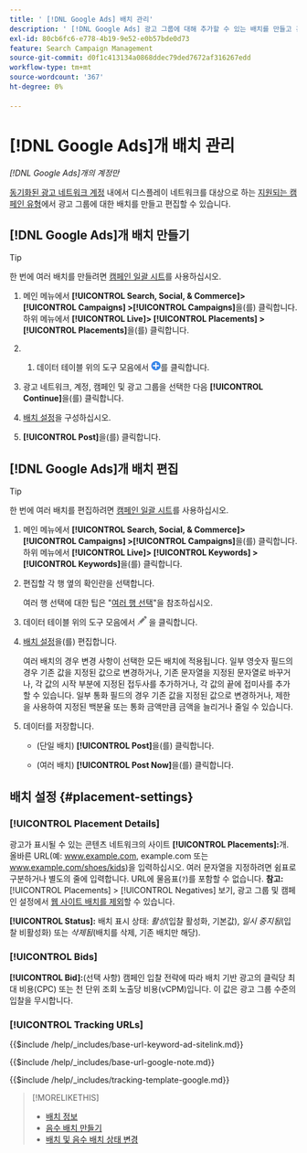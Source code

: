```yaml
---
title: ' [!DNL Google Ads] 배치 관리'
description: ' [!DNL Google Ads] 광고 그룹에 대해 추가할 수 있는 배치를 만들고 관리하는 방법을 알아봅니다.'
exl-id: 80cb6fc6-e778-4b19-9e52-e0b57bde0d73
feature: Search Campaign Management
source-git-commit: d0f1c413134a0868ddec79ded7672af316267edd
workflow-type: tm+mt
source-wordcount: '367'
ht-degree: 0%

---
```


# [!DNL Google Ads]개 배치 관리

*[!DNL Google Ads]개의 계정만*

[동기화된 광고 네트워크 계정](/help/search-social-commerce/campaign-management/accounts/ad-network-account-about.md) 내에서 디스플레이 네트워크를 대상으로 하는 [지원되는 캠페인 유형](/help/search-social-commerce/introduction/supported-inventory.md)에서 광고 그룹에 대한 배치를 만들고 편집할 수 있습니다.

## [!DNL Google Ads]개 배치 만들기

>[!TIP]
>
>한 번에 여러 배치를 만들려면 [캠페인 일괄 시트](/help/search-social-commerce/campaign-management/bulksheets/bulksheet-about.md)를 사용하십시오.

1. 메인 메뉴에서 **[!UICONTROL Search, Social, & Commerce]> [!UICONTROL Campaigns] >[!UICONTROL Campaigns]**&#x200B;을(를) 클릭합니다. 하위 메뉴에서 **[!UICONTROL Live]> [!UICONTROL Placements] >[!UICONTROL Placements]**&#x200B;을(를) 클릭합니다.

1. &#x200B;
   1. 데이터 테이블 위의 도구 모음에서 ![만들기](/help/search-social-commerce/assets/add.png "만들기")를 클릭합니다.

1. 광고 네트워크, 계정, 캠페인 및 광고 그룹을 선택한 다음 **[!UICONTROL Continue]**&#x200B;을(를) 클릭합니다.

1. [배치 설정](#placement-settings)을 구성하십시오.

1. **[!UICONTROL Post]**&#x200B;을(를) 클릭합니다.

## [!DNL Google Ads]개 배치 편집

>[!TIP]
>
>한 번에 여러 배치를 편집하려면 [캠페인 일괄 시트](/help/search-social-commerce/campaign-management/bulksheets/bulksheet-about.md)를 사용하십시오.

1. 메인 메뉴에서 **[!UICONTROL Search, Social, & Commerce]> [!UICONTROL Campaigns] >[!UICONTROL Campaigns]**&#x200B;을(를) 클릭합니다. 하위 메뉴에서 **[!UICONTROL Live]> [!UICONTROL Keywords] >[!UICONTROL Keywords]**&#x200B;을(를) 클릭합니다.

1. 편집할 각 행 옆의 확인란을 선택합니다.

   여러 행 선택에 대한 팁은 &quot;[여러 행 선택](/help/search-social-commerce/common-tasks/navigation-editing-selection/multiple-rows-select.md)&quot;을 참조하십시오.

1. 데이터 테이블 위의 도구 모음에서 ![편집](/help/search-social-commerce/assets/edit.png "편집") 을 클릭합니다.

1. [배치 설정](#placement-settings)을(를) 편집합니다.

   여러 배치의 경우 변경 사항이 선택한 모든 배치에 적용됩니다. 일부 영숫자 필드의 경우 기존 값을 지정된 값으로 변경하거나, 기존 문자열을 지정된 문자열로 바꾸거나, 각 값의 시작 부분에 지정된 접두사를 추가하거나, 각 값의 끝에 접미사를 추가할 수 있습니다. 일부 통화 필드의 경우 기존 값을 지정된 값으로 변경하거나, 제한을 사용하여 지정된 백분율 또는 통화 금액만큼 금액을 늘리거나 줄일 수 있습니다.

1. 데이터를 저장합니다.

   * (단일 배치) **[!UICONTROL Post]**&#x200B;을(를) 클릭합니다.

   * (여러 배치) **[!UICONTROL Post Now]**&#x200B;을(를) 클릭합니다.

## 배치 설정 {#placement-settings}

### [!UICONTROL Placement Details]

광고가 표시될 수 있는 콘텐츠 네트워크의 사이트 **[!UICONTROL Placements]:**&#x200B;개. 올바른 URL(예: www.example.com, example.com 또는 www.example.com/shoes/kids)을 입력하십시오. 여러 문자열을 지정하려면 쉼표로 구분하거나 별도의 줄에 입력합니다. URL에 물음표(`?`)를 포함할 수 없습니다. **참고:** [!UICONTROL Placements] > [!UICONTROL Negatives] 보기, 광고 그룹 및 캠페인 설정에서 [웹 사이트 배치를 제외](placement-negative-create.md)할 수 있습니다.

**[!UICONTROL Status]:** 배치 표시 상태: *활성*(입찰 활성화, 기본값), *일시 중지됨*(입찰 비활성화) 또는 *삭제됨*(배치를 삭제, 기존 배치만 해당).

### [!UICONTROL Bids]

**[!UICONTROL Bid]:**(선택 사항) 캠페인 입찰 전략에 따라 배치 기반 광고의 클릭당 최대 비용(CPC) 또는 천 단위 조회 노출당 비용(vCPM)입니다. 이 값은 광고 그룹 수준의 입찰을 무시합니다.

<!-- If the placement is in a standard optimized portfolio, then the specified bid is applied for one day. Afterward, the optimization capability places bids according to its own calculations. -->

### [!UICONTROL Tracking URLs]

<!-- **[!UICONTROL Base URL]:** -->

{{$include /help/_includes/base-url-keyword-ad-sitelink.md}}

<!-- note -->

{{$include /help/_includes/base-url-google-note.md}}

<!-- **[!UICONTROL Tracking Template]:** -->

{{$include /help/_includes/tracking-template-google.md}}

>[!MORELIKETHIS]
>
>* [배치 정보](placement-about.md)
>* [음수 배치 만들기](placement-negative-create.md)
>* [배치 및 음수 배치 상태 변경](placement-status-edit.md)
